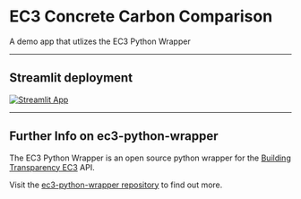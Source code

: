 # EC3 Concrete Carbon Comparison
A demo app that utlizes the EC3 Python Wrapper
____________________________________
## Streamlit deployment

[![Streamlit App](https://static.streamlit.io/badges/streamlit_badge_black_white.svg)](https://jbf1212-example-app-ec3-wrapper-ec3-app-bd2ea4.streamlit.app/)

____________________________________
## Further Info on ec3-python-wrapper

The EC3 Python Wrapper is an open source python wrapper for the [Building Transparency EC3](https://buildingtransparency.org/ec3) API.

Visit the [ec3-python-wrapper repository](https://github.com/jbf1212/ec3-python-wrapper) to find out more.
